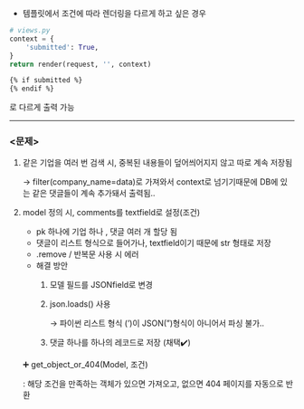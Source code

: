 - 템플릿에서 조건에 따라 렌더링을 다르게 하고 싶은 경우

```python
# views.py
context = {
	'submitted': True,
}
return render(request, '', context)
```

```html
{% if submitted %}
{% endif %}
```

로 다르게 출력 가능


--- 

### <문제>

1. 같은 기업을 여러 번 검색 시, 중복된 내용들이 덮어씌어지지 않고 따로 계속 저장됨
    
    → filter(company_name=data)로 가져와서 context로 넘기기때문에 DB에 있는 같은 댓글들이 계속 추가돼서 출력됨..
    

2. model 정의 시, comments를 textfield로 설정(조건)
    - pk 하나에 기업 하나 , 댓글 여러 개 할당 됨
    - 댓글이 리스트 형식으로 들어가나, textfield이기 때문에 str 형태로 저장
    - .remove / 반복문 사용 시 에러
    - 해결 방안
        1. 모델 필드를 JSONfield로 변경
        2. json.loads() 사용
            
            → 파이썬 리스트 형식 (’)이 JSON(”)형식이 아니어서 파싱 불가..
            
        3. 댓글 하나를 하나의 레코드로 저장 (채택✔️)
    
    ➕ get_object_or_404(Model, 조건)
    
    : 해당 조건을 만족하는 객체가 있으면 가져오고, 없으면 404 페이지를 자동으로 반환